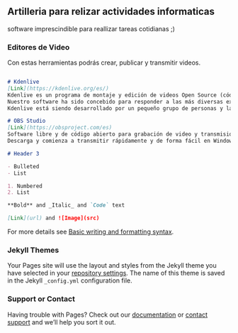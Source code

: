 ## Artilleria para relizar actividades informaticas
software imprescindible para reallizar tareas cotidianas ;)


### Editores de Video

Con estas herramientas podrás crear, publicar y transmitir videos.

```markdown

# Kdenlive
[Link](https://kdenlive.org/es/)
Kdenlive es un programa de montaje y edición de videos Open Source (código abierto). El proyecto fue lanzado alrededor del año 2003. Kdenlive ha sido construido sobre Qt y sobre la infraestructura (framework) de librerías KDE. Gran parte de los procesamientos de video son efectuados a través de MLT Framework, que se basan a su vez en otros proyectos Open Source tales como FFmpeg, freOr, movit, padspa, sox, etc.
Nuestro software ha sido concebido para responder a las más diversas exigencias de montaje y edición, desde nivel básico hasta los más elaborados niveles de edición profesional.
Kdenlive está siendo desarrollado por un pequeño grupo de personas y la incorporación de nuevos miembros al equipo será siempre muy bienvenida e invaluablemente apreciada.

# OBS Studio
[Link](https://obsproject.com/es)
Software libre y de código abierto para grabación de video y transmisión en vivo.
Descarga y comienza a transmitir rápidamente y de forma fácil en Windows, Mac o Linux.

# Header 3

- Bulleted
- List

1. Numbered
2. List

**Bold** and _Italic_ and `Code` text

[Link](url) and ![Image](src)
```

For more details see [Basic writing and formatting syntax](https://docs.github.com/en/github/writing-on-github/getting-started-with-writing-and-formatting-on-github/basic-writing-and-formatting-syntax).

### Jekyll Themes

Your Pages site will use the layout and styles from the Jekyll theme you have selected in your [repository settings](https://github.com/hrendonc/index/settings/pages). The name of this theme is saved in the Jekyll `_config.yml` configuration file.

### Support or Contact

Having trouble with Pages? Check out our [documentation](https://docs.github.com/categories/github-pages-basics/) or [contact support](https://support.github.com/contact) and we’ll help you sort it out.
